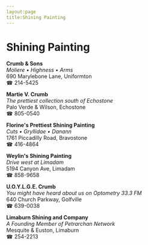 ```yaml
---
layout:page
title:Shining Painting
---
```

# Shining Painting

**Crumb & Sons**  
_Moliere • Highness • Arms_  
690 Marylebone Lane, Uniformton  
☎ 214-5425



**Martie V. Crumb**  
_The prettiest collection south of Echostone_  
Palo Verde & Wilson, Echostone  
☎ 805-0540



**Florine's Prettiest Shining Painting**  
_Cuts • Gryllidae • Danann_  
1761 Piccadilly Road, Bravostone  
☎ 416-4864



**Weylin's Shining Painting**  
_Drive west at Limadam_  
5194 Canyon Ave, Limadam  
☎ 858-9658



**U.O.Y.L.G.E. Crumb**  
_You might have heard about us on Optometry 33.3 FM_  
640 Church Parkway, Golfville  
☎ 639-0038



**Limaburn Shining and Company**  
_A Founding Member of Petrarchan Network_  
Mesquite & Euston, Limaburn  
☎ 254-2213



